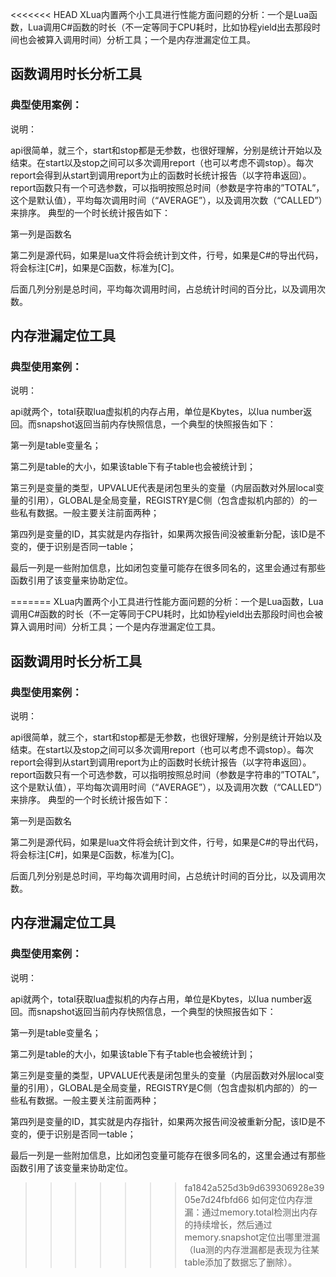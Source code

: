 <<<<<<< HEAD
XLua内置两个小工具进行性能方面问题的分析：一个是Lua函数，Lua调用C#函数的时长（不一定等同于CPU耗时，比如协程yield出去那段时间也会被算入调用时间）分析工具；一个是内存泄漏定位工具。

## 函数调用时长分析工具

### 典型使用案例：

说明：

api很简单，就三个，start和stop都是无参数，也很好理解，分别是统计开始以及结束。在start以及stop之间可以多次调用report（也可以考虑不调stop）。每次report会得到从start到调用report为止的函数时长统计报告（以字符串返回）。report函数只有一个可选参数，可以指明按照总时间（参数是字符串的”TOTAL”，这个是默认值），平均每次调用时间（“AVERAGE”），以及调用次数（“CALLED”）来排序。
典型的一个时长统计报告如下：

第一列是函数名

第二列是源代码，如果是lua文件将会统计到文件，行号，如果是C#的导出代码，将会标注[C#]，如果是C函数，标准为[C]。

后面几列分别是总时间，平均每次调用时间，占总统计时间的百分比，以及调用次数。

## 内存泄漏定位工具

### 典型使用案例：

说明：

api就两个，total获取lua虚拟机的内存占用，单位是Kbytes，以lua number返回。而snapshot返回当前内存快照信息，一个典型的快照报告如下：

第一列是table变量名；

第二列是table的大小，如果该table下有子table也会被统计到；

第三列是变量的类型，UPVALUE代表是闭包里头的变量（内层函数对外层local变量的引用），GLOBAL是全局变量，REGISTRY是C侧（包含虚拟机内部的）的一些私有数据。一般主要关注前面两种；

第四列是变量的ID，其实就是内存指针，如果两次报告间没被重新分配，该ID是不变的，便于识别是否同一table；

最后一列是一些附加信息，比如闭包变量可能存在很多同名的，这里会通过有那些函数引用了该变量来协助定位。

=======
XLua内置两个小工具进行性能方面问题的分析：一个是Lua函数，Lua调用C#函数的时长（不一定等同于CPU耗时，比如协程yield出去那段时间也会被算入调用时间）分析工具；一个是内存泄漏定位工具。

## 函数调用时长分析工具

### 典型使用案例：

说明：

api很简单，就三个，start和stop都是无参数，也很好理解，分别是统计开始以及结束。在start以及stop之间可以多次调用report（也可以考虑不调stop）。每次report会得到从start到调用report为止的函数时长统计报告（以字符串返回）。report函数只有一个可选参数，可以指明按照总时间（参数是字符串的”TOTAL”，这个是默认值），平均每次调用时间（“AVERAGE”），以及调用次数（“CALLED”）来排序。
典型的一个时长统计报告如下：

第一列是函数名

第二列是源代码，如果是lua文件将会统计到文件，行号，如果是C#的导出代码，将会标注[C#]，如果是C函数，标准为[C]。

后面几列分别是总时间，平均每次调用时间，占总统计时间的百分比，以及调用次数。

## 内存泄漏定位工具

### 典型使用案例：

说明：

api就两个，total获取lua虚拟机的内存占用，单位是Kbytes，以lua number返回。而snapshot返回当前内存快照信息，一个典型的快照报告如下：

第一列是table变量名；

第二列是table的大小，如果该table下有子table也会被统计到；

第三列是变量的类型，UPVALUE代表是闭包里头的变量（内层函数对外层local变量的引用），GLOBAL是全局变量，REGISTRY是C侧（包含虚拟机内部的）的一些私有数据。一般主要关注前面两种；

第四列是变量的ID，其实就是内存指针，如果两次报告间没被重新分配，该ID是不变的，便于识别是否同一table；

最后一列是一些附加信息，比如闭包变量可能存在很多同名的，这里会通过有那些函数引用了该变量来协助定位。

>>>>>>> fa1842a525d3b9d639306928e3905e7d24fbfd66
如何定位内存泄漏：通过memory.total检测出内存的持续增长，然后通过memory.snapshot定位出哪里泄漏（lua测的内存泄漏都是表现为往某table添加了数据忘了删除）。
